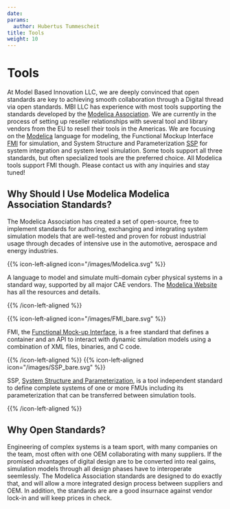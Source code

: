 ```yaml
---
date:
params:
  author: Hubertus Tummescheit
title: Tools
weight: 10
---
```


# Tools 

At Model Based Innovation LLC, we are deeply convinced that open standards are key to achieving smooth collaboration through a Digital thread via open standards. MBI LLC has experience with most tools supporting the standards developed by the [Modelica Association](https://www.modelica.org). We are currently in the process of setting up reseller relationships with several tool and library vendors from the EU to resell their tools in the Americas. We are focusing on the [Modelica](/tools/modelica) language for modeling, the Functional Mockup Interface [FMI](/tools/fmi) for simulation, and System Structure and Parameterization [SSP](https://ssp-standard.org) for system integration and system level simulation. Some tools support all three standards, but often specialized tools are the preferred choice. All Modelica tools support FMI though. Please contact us with any inquiries and stay tuned! 

## Why Should I Use Modelica Modelica Association Standards?

The Modelica Association has created a set of open-source, free to implement standards for authoring, exchanging and integrating system simulation models that are well-tested and proven for robust industrial usage through decades of intensive use in the automotive, aerospace and energy industries. 

{{% icon-left-aligned icon="/images/Modelica.svg" %}}

A language to model and simulate multi-domain cyber physical systems in a standard way, supported by all major CAE vendors. The [Modelica Website](https://modelica.org) has all the resources and details.

{{% /icon-left-aligned %}}

{{% icon-left-aligned icon="/images/FMI_bare.svg" %}}

FMI, the [Functional Mock-up Interface](https://fmi-standard.org), is a free standard that defines a container and an API to interact with dynamic simulation models using a combination of XML files, binaries, and C code. 

{{% /icon-left-aligned %}}
{{% icon-left-aligned icon="/images/SSP_bare.svg" %}}

SSP, [System Structure and Parameterization](https://ssp-standard.org), is a tool independent standard to define complete systems of one or more FMUs including its parameterization that can be transferred between simulation tools.


{{%	 /icon-left-aligned %}}


## Why Open Standards?

Engineering of complex systems is a team sport, with many companies on the team, most often with one OEM collaborating with many suppliers. If the promised advantages of digital design are to be converted into real gains, simulation models through all design phases have to interoperate seemlessly. The Modelica Association standards are designed to do exactly that, and will allow a more integrated design process between suppliers and OEM. In addition, the standards are are a good insurnace against vendor lock-in and will keep prices in check. 	 